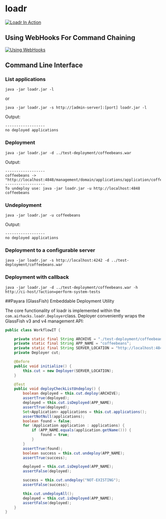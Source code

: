 loadr
=====

[![Loadr In Action](https://i.ytimg.com/vi/A3-13avaG0M/mqdefault.jpg)](https://www.youtube.com/embed/A3-13avaG0M?rel=0)

## Using WebHooks For Command Chaining

[![Using WebHooks](https://i.ytimg.com/vi/leznAGoCeNo/mqdefault.jpg)](https://www.youtube.com/embed/leznAGoCeNo?rel=0)

## Command Line Interface


### List applications

```
java -jar loadr.jar -l
```

or

```
java -jar loadr.jar -s http://[admin-server]:[port] loadr.jar -l
```

Output:

```
------------------
no deployed applications
```


### Deployment

```
java -jar loadr.jar -d ../test-deployment/coffeebeans.war
```

Output:

```
------------------
coffeebeans -> "http://localhost:4848/management/domain/applications/application/coffeebeans"
------------------
To undeploy use: java -jar loadr.jar -u http://localhost:4848 coffeebeans
```

### Undeployment

```
java -jar loadr.jar -u coffeebeans
```

Output:

```
------------------
no deployed applications
```

### Deployment to a configurable server

```
java -jar loadr.jar -s http://localhost:4242 -d ../test-deployment/coffeebeans.war
```

### Deployment with callback

```
java -jar loadr.jar -d ../test-deployment/coffeebeans.war -h http://ci-host/?action=perform-system-tests
```


##Payara (GlassFish) Embeddable Deployment Utility

The core functionality of loadr is implemented within the `com.airhacks.loadr.Deployer`class. 
Deployer conveniently wraps the GlassFish v3 and v4 management API:

```java
public class WorkflowIT {

    private static final String ARCHIVE = "./test-deployment/coffeebeans.war";
    private static final String APP_NAME = "coffeebeans";
    private static final String SERVER_LOCATION = "http://localhost:4848";
    private Deployer cut;

    @Before
    public void initialize() {
        this.cut = new Deployer(SERVER_LOCATION);
    }

    @Test
    public void deployCheckListUndeploy() {
        boolean deployed = this.cut.deploy(ARCHIVE);
        assertTrue(deployed);
        deployed = this.cut.isDeployed(APP_NAME);
        assertTrue(deployed);
        Set<Application> applications = this.cut.applications();
        assertNotNull(applications);
        boolean found = false;
        for (Application application : applications) {
            if (APP_NAME.equals(application.getName())) {
                found = true;
            }
        }
        assertTrue(found);
        boolean success = this.cut.undeploy(APP_NAME);
        assertTrue(success);

        deployed = this.cut.isDeployed(APP_NAME);
        assertFalse(deployed);

        success = this.cut.undeploy("NOT-EXISTING");
        assertFalse(success);

        this.cut.undeployAll();
        deployed = this.cut.isDeployed(APP_NAME);
        assertFalse(deployed);
    }
}

```

